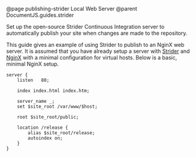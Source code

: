 @page publishing-strider Local Web Server
@parent DocumentJS.guides.strider

Set up the open-source Strider Continuous Integration server to automatically publish your site when changes are made to the repository.

This guide gives an example of using Strider to publish to an NginX web server.  It is assumed that you have already setup a server with [Strider](https://github.com/Strider-CD/strider) and [NginX](http://wiki.nginx.org/Main) with a minimal configuration for virtual hosts.  Below is a basic, minimal NginX setup.

```
server {
    listen   80;

    index index.html index.htm;

    server_name _;
    set $site_root /var/www/$host;

    root $site_root/public;

    location /release {
        alias $site_root/release;
        autoindex on;
    }
}
```


